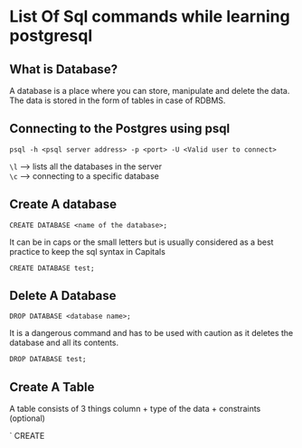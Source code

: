# List Of Sql commands while learning postgresql

## What is Database?

A database is a place where you can store, manipulate and delete the data. The data is stored in the form of tables in case of RDBMS.

## Connecting to the Postgres using psql

`psql -h <psql server address> -p <port> -U <Valid user to connect>`

`\l` --> lists all the databases in the server <br />
`\c` --> connecting to a specific database <br />

## Create A database

`CREATE DATABASE <name of the database>;`

It can be in caps or the small letters but is usually considered as a best practice to keep the sql syntax in Capitals

`CREATE DATABASE test;`

## Delete A Database

`DROP DATABASE <database name>;`

It is a dangerous command and has to be used with caution as it deletes the database and all its contents.

`DROP DATABASE test;`

## Create A Table

A table consists of 3 things column + type of the data + constraints (optional) <br />

` CREATE 
